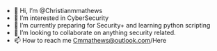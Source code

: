 - 👋 Hi, I’m @Christianmmathews
- 👀 I’m interested in CyberSecurity
- 🌱 I’m currently preparing for Security+ and learning python scripting
- 💞️ I’m looking to collaborate on anything security related.
- 📫 How to reach me Cmmathews@outlook.com/Here

<!---
Christianmmathews/Christianmmathews is a ✨ special ✨ repository because its `README.md` (this file) appears on your GitHub profile.
You can click the Preview link to take a look at your changes.
--->
